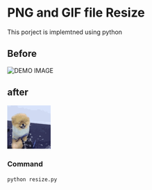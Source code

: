 # PNG and GIF file Resize

This porject is implemtned using python
## Before
![DEMO IMAGE](https://github.com/DreamSky1996/png_or_gif_resize/blob/master/img/before.gif)
## after
![DEMO IMAGE](https://github.com/DreamSky1996/png_or_gif_resize/blob/master/img/after.gif)

### Command
```
python resize.py
```

